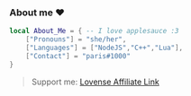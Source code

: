 ### About me ❤️

```lua
local About_Me = { -- I love applesauce :3
    ["Pronouns"] = "she/her",
    ["Languages"] = ["NodeJS","C++","Lua"],
    ["Contact"] = "paris#1000"
}
```

> Support me: [Lovense Affiliate Link](https://www.lovense.com/r/s8qaen)

